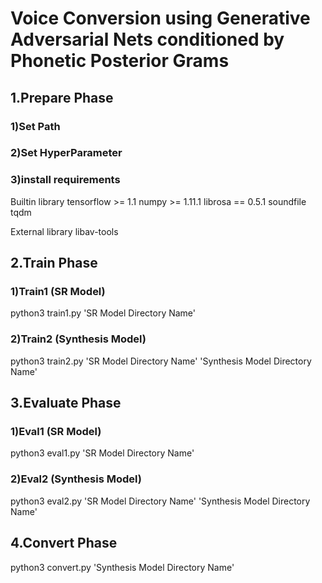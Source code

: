 # Voice Conversion using Generative Adversarial Nets conditioned by Phonetic Posterior Grams

## 1.Prepare Phase
### 1)Set Path
### 2)Set HyperParameter
### 3)install requirements
Builtin library
tensorflow >= 1.1
numpy >= 1.11.1
librosa == 0.5.1
soundfile
tqdm

External library
libav-tools

## 2.Train Phase

### 1)Train1 (SR Model)
python3 train1.py 'SR Model Directory Name'

### 2)Train2 (Synthesis Model)
python3 train2.py 'SR Model Directory Name' 'Synthesis Model Directory Name'


## 3.Evaluate Phase

### 1)Eval1 (SR Model)
python3 eval1.py 'SR Model Directory Name'

### 2)Eval2 (Synthesis Model)
python3 eval2.py 'SR Model Directory Name' 'Synthesis Model Directory Name'

## 4.Convert Phase
python3 convert.py 'Synthesis Model Directory Name'


